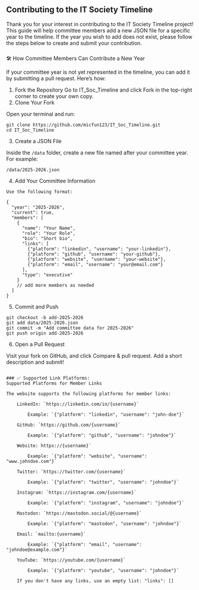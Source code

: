 ## Contributing to the IT Society Timeline

Thank you for your interest in contributing to the IT Society Timeline project! This guide will help committee members add a new JSON file for a specific year to the timeline. If the year you wish to add does not exist, please follow the steps below to create and submit your contribution.

### 
🛠 How Committee Members Can Contribute a New Year

If your committee year is not yet represented in the timeline, you can add it by submitting a pull request. Here’s how:
1. Fork the Repository
Go to IT_Soc_Timeline and click Fork in the top-right corner to create your own copy.
2. Clone Your Fork

Open your terminal and run:
```
git clone https://github.com/micfun123/IT_Soc_Timeline.git
cd IT_Soc_Timeline
```
3. Create a JSON File

Inside the `/data` folder, create a new file named after your committee year. For example:
```
/data/2025-2026.json
```

4. Add Your Committee Information
```
Use the following format:

{
  "year": "2025-2026",
  "current": true,
  "members": [
    {
      "name": "Your Name",
      "role": "Your Role",
      "bio": "Short bio",
      "links": [
        {"platform": "linkedin", "username": "your-linkedin"},
        {"platform": "github", "username": "your-github"},
        {"platform": "website", "username": "your-website"},
        {"platform": "email", "username": "your@email.com"}
      ],
      "type": "executive"
    }
    // add more members as needed
  ]
}
```
5. Commit and Push
```
git checkout -b add-2025-2026
git add data/2025-2026.json
git commit -m "Add committee data for 2025-2026"
git push origin add-2025-2026
```
6. Open a Pull Request

Visit your fork on GitHub, and click Compare & pull request. Add a short description and submit!

```

### ✅ Supported Link Platforms:
Supported Platforms for Member Links

The website supports the following platforms for member links:​

    LinkedIn: `https://linkedin.com/in/{username}​`

        Example: `{"platform": "linkedin", "username": "john-doe"}​`

    GitHub: `https://github.com/{username}​`

        Example: `{"platform": "github", "username": "johndoe"}​`

    Website: https://{username}​`

        Example: `{"platform": "website", "username": "www.johndoe.com"}​`

    Twitter: `https://twitter.com/{username}​`

        Example: `{"platform": "twitter", "username": "johndoe"}​`

    Instagram: `https://instagram.com/{username}​`

        Example: `{"platform": "instagram", "username": "johndoe"}​`

    Mastodon: `https://mastodon.social/@{username}​`

        Example: `{"platform": "mastodon", "username": "johndoe"}​`

    Email: `mailto:{username}​`

        Example: `{"platform": "email", "username": "johndoe@example.com"}​`

    YouTube: `https://youtube.com/{username}​`

        Example: `{"platform": "youtube", "username": "johndoe"}​`

    If you don't have any links, use an empty list: "links": []


